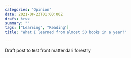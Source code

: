 ```yaml
---
categories: "Opinion"
date: 2021-08-23T01:00:00Z
draft: true
summary: ""
tags: ["Learning", "Reading"]
title: "What I learned from almost 50 books in a year?"

---
```

Draft post to test front matter dari forestry